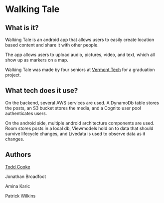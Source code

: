 # Walking Tale

## What is it?
Walking Tale is an android app that allows users
to easily create location based content and share it with other people.

The app allows users to upload audio, pictures, video, and text, which all show
up as markers on a map.

Walking Tale was made by four seniors at 
[Vermont Tech](https://www.vtc.edu/) for a graduation project.

## What tech does it use?
On the backend, several AWS services are used. A DynamoDb table stores the posts,
an S3 bucket stores the media, and a Cognito user pool authenticates users.

On the android side, multiple android architecture components are used.
Room stores posts in a local db, Viewmodels hold on to data that should survive
lifecycle changes, and Livedata is used to observe data as it changes.

## Authors
[Todd Cooke](https://toddcooke.github.io/)

Jonathan Broadfoot

Amina Karic

Patrick Wilkins
